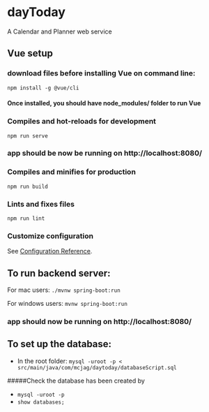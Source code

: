 # dayToday 

A Calendar and Planner web service 


## Vue setup
### download files before installing Vue on command line:
```
npm install -g @vue/cli
```
#### Once installed, you should have node_modules/ folder to run Vue
### Compiles and hot-reloads for development
```
npm run serve
```
### app should be now be running on http://localhost:8080/

### Compiles and minifies for production
```
npm run build
```

### Lints and fixes files
```
npm run lint
```

### Customize configuration
See [Configuration Reference](https://cli.vuejs.org/config/).


## To run backend server:
For mac users: 
`./mvnw spring-boot:run`

For windows users:
`mvnw spring-boot:run`

### app should now be running on http://localhost:8080/

## To set up the database:
- In the root folder: `mysql -uroot -p < src/main/java/com/mcjag/daytoday/databaseScript.sql`

#####Check the database has been created by 
- `mysql -uroot -p`
- `show databases;` 